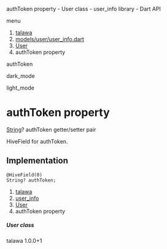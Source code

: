 




authToken property - User class - user\_info library - Dart API







menu

1. [talawa](../../index.html)
2. [models/user/user\_info.dart](../../file-___home_harshil_Desktop_open-source_palisadoes_talawa_lib_models_user_user_info/)
3. [User](../../file-___home_harshil_Desktop_open-source_palisadoes_talawa_lib_models_user_user_info/User-class.html)
4. authToken property

authToken


dark\_mode

light\_mode




# authToken property


[String](https://api.flutter.dev/flutter/dart-core/String-class.html)?
authToken
getter/setter pair

HiveField for authToken.


## Implementation

```
@HiveField(0)
String? authToken;
```

 


1. [talawa](../../index.html)
2. [user\_info](../../file-___home_harshil_Desktop_open-source_palisadoes_talawa_lib_models_user_user_info/)
3. [User](../../file-___home_harshil_Desktop_open-source_palisadoes_talawa_lib_models_user_user_info/User-class.html)
4. authToken property

##### User class





talawa
1.0.0+1






